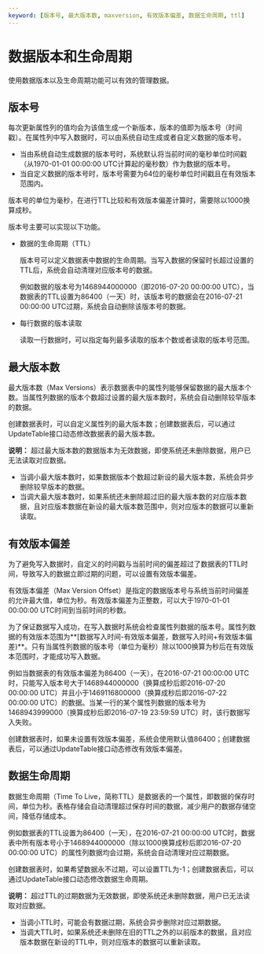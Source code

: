```yaml
---
keyword: [版本号, 最大版本数, maxversion, 有效版本偏差, 数据生命周期, ttl]
---
```


# 数据版本和生命周期

使用数据版本以及生命周期功能可以有效的管理数据。

## 版本号

每次更新属性列的值均会为该值生成一个新版本，版本的值即为版本号（时间戳）。在属性列中写入数据时，可以由系统自动生成或者自定义数据的版本号。

-   当由系统自动生成数据的版本号时，系统默认将当前时间的毫秒单位时间戳（从1970-01-01 00:00:00 UTC计算起的毫秒数）作为数据的版本号。
-   当自定义数据的版本号时，版本号需要为64位的毫秒单位时间戳且在有效版本范围内。

版本号的单位为毫秒，在进行TTL比较和有效版本偏差计算时，需要除以1000换算成秒。

版本号主要可以实现以下功能。

-   数据的生命周期（TTL）

    版本号可以定义数据表中数据的生命周期。当写入数据的保留时长超过设置的TTL后，系统会自动清理对应版本号的数据。

    例如数据的版本号为1468944000000（即2016-07-20 00:00:00 UTC），当数据表的TTL设置为86400（一天）时，该版本号的数据会在2016-07-21 00:00:00 UTC过期，系统会自动删除该版本号的数据。

-   每行数据的版本读取

    读取一行数据时，可以指定每列最多读取的版本个数或者读取的版本号范围。


## 最大版本数

最大版本数（Max Versions）表示数据表中的属性列能够保留数据的最大版本个数。当属性列数据的版本个数超过设置的最大版本数时，系统会自动删除较早版本的数据。

创建数据表时，可以自定义属性列的最大版本数；创建数据表后，可以通过UpdateTable接口动态修改数据表的最大版本数。

**说明：** 超过最大版本数的数据版本为无效数据，即使系统还未删除数据，用户已无法读取对应数据。

-   当调小最大版本数时，如果数据版本个数超过新设的最大版本数，系统会异步删除较早版本的数据。
-   当调大最大版本数时，如果系统还未删除超过旧的最大版本数的对应版本数据，且对应版本数据在新设的最大版本数范围中，则对应版本的数据可以重新读取。

## 有效版本偏差

为了避免写入数据时，自定义的时间戳与当前时间的偏差超过了数据表的TTL时间，导致写入的数据立即过期的问题，可以设置有效版本偏差。

有效版本偏差（Max Version Offset）是指定的数据版本号与系统当前时间偏差的允许最大值，单位为秒。有效版本偏差为正整数，可以大于1970-01-01 00:00:00 UTC时间到当前时间的秒数。

为了保证数据写入成功，在写入数据时系统会检查属性列数据的版本号。属性列数据的有效版本范围为**\[数据写入时间-有效版本偏差，数据写入时间+有效版本偏差\)**。只有当属性列数据的版本号（单位为毫秒）除以1000换算为秒后在有效版本范围时，才能成功写入数据。

例如当数据表的有效版本偏差为86400（一天），在2016-07-21 00:00:00 UTC时，只能写入版本号大于1468944000000（换算成秒后即2016-07-20 00:00:00 UTC）并且小于1469116800000（换算成秒后即2016-07-22 00:00:00 UTC）的数据。当某一行的某个属性列数据的版本号为1468943999000（换算成秒后即2016-07-19 23:59:59 UTC）时，该行数据写入失败。

创建数据表时，如果未设置有效版本偏差，系统会使用默认值86400；创建数据表后，可以通过UpdateTable接口动态修改有效版本偏差。

## 数据生命周期

数据生命周期（Time To Live，简称TTL）是数据表的一个属性，即数据的保存时间，单位为秒。表格存储会自动清理超过保存时间的数据，减少用户的数据存储空间，降低存储成本。

例如数据表的TTL设置为86400（一天），在2016-07-21 00:00:00 UTC时，数据表中所有版本号小于1468944000000（除以1000换算成秒后即2016-07-20 00:00:00 UTC）的属性列数据均会过期，系统会自动清理对应过期数据。

创建数据表时，如果希望数据永不过期，可以设置TTL为-1；创建数据表后，可以通过UpdateTable接口动态修改数据生命周期。

**说明：** 超过TTL的过期数据为无效数据，即使系统还未删除数据，用户已无法读取对应数据。

-   当调小TTL时，可能会有数据过期，系统会异步删除对应过期数据。
-   当调大TTL时，如果系统还未删除在旧的TTL之外的以前版本的数据，且对应版本数据在新设的TTL中，则对应版本的数据可以重新读取。

